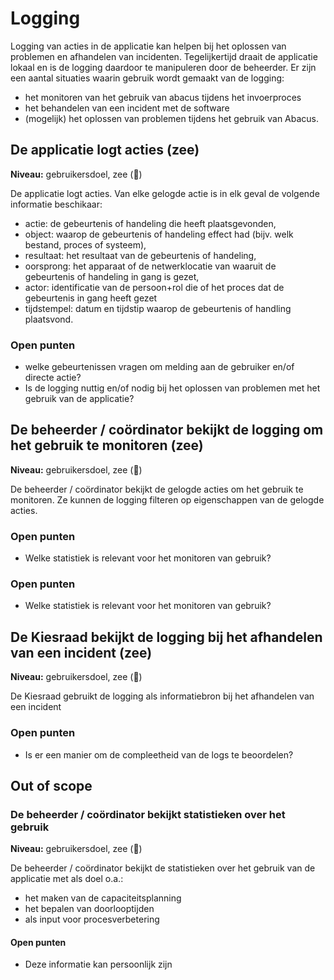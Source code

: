 # Logging

Logging van acties in de applicatie kan helpen bij het oplossen van problemen en afhandelen van incidenten. Tegelijkertijd draait de applicatie lokaal en is de logging daardoor te manipuleren door de beheerder. Er zijn een aantal situaties waarin gebruik wordt gemaakt van de logging: 

- het monitoren van het gebruik van abacus tijdens het invoerproces
- het behandelen van een incident met de software
- (mogelijk) het oplossen van problemen tijdens het gebruik van Abacus.

## De applicatie logt acties (zee)

__Niveau:__ gebruikersdoel, zee  (🌊)

De applicatie logt acties. Van elke gelogde actie is in elk geval de volgende informatie beschikaar:

- actie: de gebeurtenis of handeling die heeft plaatsgevonden,
- object: waarop de gebeurtenis of handeling effect had (bijv. welk bestand, proces of systeem),
- resultaat: het resultaat van de gebeurtenis of handeling,
- oorsprong: het apparaat of de netwerklocatie van waaruit de gebeurtenis of handeling in gang is gezet,
- actor: identificatie van de persoon+rol die of het proces dat de gebeurtenis in gang heeft gezet
- tijdstempel: datum en tijdstip waarop de gebeurtenis of handling plaatsvond.

### Open punten

- welke gebeurtenissen vragen om melding aan de gebruiker en/of directe actie?
- Is de logging nuttig en/of nodig bij het oplossen van problemen met het gebruik van de applicatie?

## De beheerder / coördinator bekijkt de logging om het gebruik te monitoren (zee)

__Niveau:__ gebruikersdoel, zee  (🌊)

De beheerder / coördinator bekijkt de gelogde acties om het gebruik te monitoren. Ze kunnen de logging filteren op eigenschappen van de gelogde acties.

### Open punten

- Welke statistiek is relevant voor het monitoren van gebruik?

### Open punten

- Welke statistiek is relevant voor het monitoren van gebruik?

## De Kiesraad bekijkt de logging bij het afhandelen van een incident (zee)

__Niveau:__ gebruikersdoel, zee  (🌊)

De Kiesraad gebruikt de logging als informatiebron bij het afhandelen van een incident

### Open punten

- Is er een manier om de compleetheid van de logs te beoordelen?

## Out of scope

### De beheerder / coördinator bekijkt statistieken over het gebruik

__Niveau:__ gebruikersdoel, zee  (🌊)

De beheerder / coördinator bekijkt de statistieken over het gebruik van de applicatie met als doel o.a.:
- het maken van de capaciteitsplanning
- het bepalen van doorlooptijden
- als input voor procesverbetering

#### Open punten

- Deze informatie kan persoonlijk zijn
